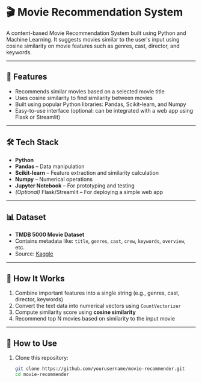 # 🎬 Movie Recommendation System

A content-based Movie Recommendation System built using Python and Machine Learning. It suggests movies similar to the user's input using cosine similarity on movie features such as genres, cast, director, and keywords.

---

## 📌 Features

- Recommends similar movies based on a selected movie title
- Uses cosine similarity to find similarity between movies
- Built using popular Python libraries: Pandas, Scikit-learn, and Numpy
- Easy-to-use interface (optional: can be integrated with a web app using Flask or Streamlit)

---

## 🛠️ Tech Stack

- **Python**
- **Pandas** – Data manipulation
- **Scikit-learn** – Feature extraction and similarity calculation
- **Numpy** – Numerical operations
- **Jupyter Notebook** – For prototyping and testing
- *(Optional)* Flask/Streamlit – For deploying a simple web app

---

## 📊 Dataset

- **TMDB 5000 Movie Dataset**
- Contains metadata like: `title`, `genres`, `cast`, `crew`, `keywords`, `overview`, etc.
- Source: [Kaggle](https://www.kaggle.com/datasets/tmdb/tmdb-movie-metadata)

---

## 🚀 How It Works

1. Combine important features into a single string (e.g., genres, cast, director, keywords)
2. Convert the text data into numerical vectors using `CountVectorizer`
3. Compute similarity score using **cosine similarity**
4. Recommend top N movies based on similarity to the input movie

---

## 🧠 How to Use

1. Clone this repository:
   ```bash
   git clone https://github.com/yourusername/movie-recommender.git
   cd movie-recommender



